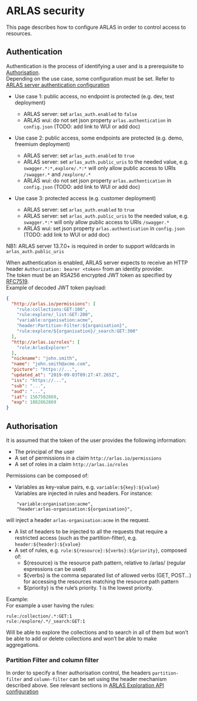# ARLAS security

This page describes how to configure ARLAS in order to control access to resources.

## Authentication
Authentication is the process of identifying a user and is a prerequisite to [Authorisation](#authorisation).  
Depending on the use case, some configuration must be set. Refer to [ARLAS server authentication configuration](arlas-server-configuration.md)

* Use case 1: public access, no endpoint is protected (e.g. dev, test deployment)
  - ARLAS server:  set `arlas_auth.enabled` to `false`
  - ARLAS wui: do not set json property `arlas.authentication` in `config.json` (TODO: add link to WUI or add doc)

* Use case 2: public access, some endpoints are protected (e.g. demo, freemium deployment)
  - ARLAS server:  set `arlas_auth.enabled` to `true`
  - ARLAS server:  set `arlas_auth.public_uris` to the needed value, 
  e.g. `swagger.*:*,explore/.*:*` will only allow public access to URIs `/swagger.*` and 
  `/explore/.*`
  - ARLAS wui: do not set json property `arlas.authentication` in `config.json` (TODO: add link to WUI or add doc)

* Use case 3: protected access (e.g. customer deployment)
  - ARLAS server:  set `arlas_auth.enabled` to `true`
  - ARLAS server:  set `arlas_auth.public_uris` to the needed value, 
  e.g. `swagger.*:*` will only allow public access to URIs `/swagger.*`
  - ARLAS wui: set json property `arlas.authentication` in `config.json` (TODO: add link to WUI or add doc)

NB1: ARLAS server 13.7.0+ is required in order to support wildcards in `arlas_auth.public_uris`  

When authentication is enabled, ARLAS server expects to receive an HTTP header `Authorization: bearer <token>` from an identity provider.  
The token must be an RSA256 encrypted JWT token as specified by [RFC7519](https://tools.ietf.org/html/rfc7519).  
Example of decoded JWT token payload:
```json
{
  "http://arlas.io/permissions": [
    "rule:collections:GET:100",
    "rule:explore/_list:GET:200",
    "variable:organisation:acme",
    "header:Partition-Filter:${organisation}",
    "rule:explore/${organisation}/_search:GET:300"
  ],
  "http://arlas.io/roles": [
    "role:ArlasExplorer"
  ],
  "nickname": "john.smith",
  "name": "john.smith@acme.com",
  "picture": "https://...",
  "updated_at": "2019-09-03T09:27:47.265Z",
  "iss": "https://...",
  "sub": "...",
  "aud": "...",
  "iat": 1567502869,
  "exp": 1882862869
}
```

## Authorisation

It is assumed that the token of the user provides the following information:

- The principal of the user
- A set of permissions in a claim `http://arlas.io/permissions`
- A set of roles in a claim `http://arlas.io/roles`

Permissions can be composed of:
- Variables as key-value pairs, e.g. `variable:${key}:${value}`  
Variables are injected in rules and headers. For instance:
```asciidoc
    "variable:organisation:acme",
    "header:arlas-organisation:${organisation}",
```
will inject a header `arlas-organisation:acme` in the request.
- A list of headers to be injected to all the requests that require a restricted access 
(such as the partition-filter), e.g. `header:${header}:${value}`
- A set of rules, e.g. `rule:${resource}:${verbs}:${priority}`, composed of:
  * ${resource} is the resource path pattern, relative to /arlas/ (regular expressions can be used)
  * ${verbs} is the comma separated list of allowed verbs (GET, POST...) for accessing the resources matching the resource path pattern
  * ${priority} is the rule’s priority. 1 is the lowest priority.

Example:  
For example a user having the rules:
```
rule:/collection/.*:GET:1
rule:/explore/.*/_search:GET:1
```
Will be able to explore the collections and to search in all of them but won’t be able to add or delete collections and won’t be able to make aggregations.
 

### Partition Filter and column filter
In order to specify a finer authorisation control, the headers `partition-filter` and `column-filter` 
can be set using the header mechanism described above.
See relevant sections in [ARLAS Exploration API configuration](arlas-api-exploration.md)